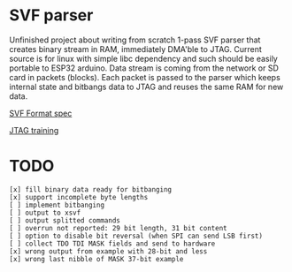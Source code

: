 # SVF parser

Unfinished project about writing from scratch 1-pass SVF parser 
that creates binary stream in RAM, immediately DMA'ble to JTAG.
Current source is for linux with simple libc dependency and such
should be easily portable to ESP32 arduino.
Data stream is coming from the network or SD card in packets (blocks).
Each packet is passed to the parser which keeps internal state and
bitbangs data to JTAG and reuses the same RAM for new data.

[SVF Format spec](http://www.jtagtest.com/pdf/svf_specification.pdf)

[JTAG training](http://www2.lauterbach.com/pdf/training_jtag.pdf)

# TODO

    [x] fill binary data ready for bitbanging
    [x] support incomplete byte lengths 
    [ ] implement bitbanging
    [ ] output to xsvf
    [ ] output splitted commands
    [ ] overrun not reported: 29 bit length, 31 bit content
    [ ] option to disable bit reversal (when SPI can send LSB first)
    [ ] collect TDO TDI MASK fields and send to hardware
    [x] wrong output from example with 28-bit and less
    [x] wrong last nibble of MASK 37-bit example
